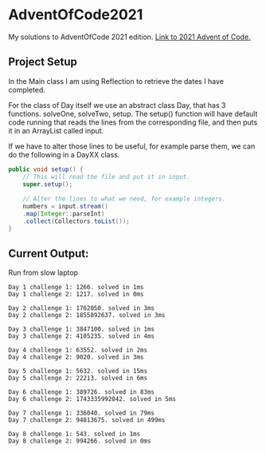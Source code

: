 # AdventOfCode2021
My solutions to AdventOfCode 2021 edition. [Link to 2021 Advent of Code.](https://adventofcode.com/2021)

## Project Setup
In the Main class I am using Reflection to retrieve the dates I have completed. 

For the class of Day itself we use an abstract class Day, that has 3 functions. solveOne, solveTwo, setup.
The setup() function will have default code running that reads the lines from the corresponding file,
and then puts it in an ArrayList called input.
 
 If we have to alter those lines to be useful, for example parse them, we can do the following
in a DayXX class.

```java
public void setup() {
    // This will read the file and put it in input.
    super.setup();
    
    // Alter the lines to what we need, for example integers.
    numbers = input.stream()
    .map(Integer::parseInt)
    .collect(Collectors.toList());
}
```

## Current Output:

Run from slow laptop

```
Day 1 challenge 1: 1266. solved in 1ms
Day 1 challenge 2: 1217. solved in 0ms

Day 2 challenge 1: 1762050. solved in 3ms
Day 2 challenge 2: 1855892637. solved in 3ms

Day 3 challenge 1: 3847100. solved in 1ms
Day 3 challenge 2: 4105235. solved in 4ms

Day 4 challenge 1: 63552. solved in 2ms
Day 4 challenge 2: 9020. solved in 3ms

Day 5 challenge 1: 5632. solved in 15ms
Day 5 challenge 2: 22213. solved in 6ms

Day 6 challenge 1: 389726. solved in 83ms
Day 6 challenge 2: 1743335992042. solved in 5ms

Day 7 challenge 1: 336040. solved in 79ms
Day 7 challenge 2: 94813675. solved in 499ms

Day 8 challenge 1: 543. solved in 1ms
Day 8 challenge 2: 994266. solved in 0ms
```
